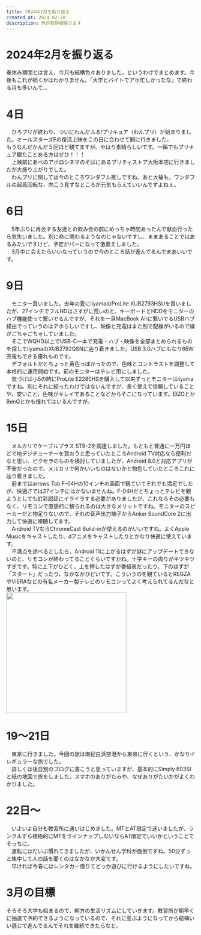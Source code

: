 ```yaml
---
title: 2024年2月を振り返る
created_at: 2024-02-28
description: 免許取得頑張ります
---
```


# 2024年2月を振り返る
春休み期間とは言え、今月も結構色々ありました。というわけでまとめます。今後もこれが続くかはわかりません。「大学とバイトでアホ忙しかったな」で終わる月も多いんで…

# 4日
　ひろプリが終わり、ついにわんだふる!プリキュア（わんプリ）が始まりました。オールスターズFの復活上映をこの日に合わせて観に行きました。<br>
もうなんだかんだ５回ほど観てますが、やはり素晴らしいです。一瞬でもプリキュア観たことある方はぜひ！！！<br>
　上映前にあべのアポロシネマのそばにあるプリティストア大阪本店に行きましたが大盛り上がりでした。<br>
　わんプリに関しては今のところワンダフル推しですね。あと大福も。ワンダフルの超高回転な、向こう見ずなところが元気もらえていいんですよねぇ。<br>

# 6日
　5年ぶりに再会する友達との飲み会の前にめっちゃ時間あったんで献血行ったら気失いました。別に命に関わるようなのじゃないですし、ままあることではあるみたいですけど、予定がパーになって激萎えしました。<br>
　3月中に会えたらいいなっていうので今のところ話が進んでるんでまあいいです。<br>

# 9日
　モニター買いました。去年の夏にiiyamaのProLite XUB2793HSUを買いましたが、27インチでフルHDはさすがに荒いのと、キーボードとHDDをモニターのハブ機能使って繋いでるんですが、それを一旦MacBook Airに繋いでるUSBハブ経由でっていうのはアホらしいですし、映像と充電はまた別で配線がいるので線がごちゃごちゃしていました。<br>
　そこでWQHD以上でUSB-C一本で充電・ハブ・映像を全部まとめられるものを探してiiyamaのXUB2792QSNに辿り着きました。USB 3.0ハブにもなり65W充電もできる優れものです。<br>
　デフォルトだとちょっと黄色っぽかったので、色味とコントラストを調整して本格的に運用開始です。前のモニターはテレビ用にしました。<br>
　気づけば小5の時にProLite E2280HSを購入して以来ずっとモニターはiiyamaですね。別にそれに絞ったわけではないんですが、長く使えて信頼していることや、安いこと、色味がキレイであることなどからそこになっています。EIZOとかBenQとかも憧れてはいるんですが。<br>

# 15日
　メルカリでケーブルプラス STB-2を調達しました。もともと普通に一万円ほどで地デジチューナーを買おうと思っていたところAndroid TV対応なら便利だなと思い、ピクセラのものを検討していましたが、Android 8.0と対応アプリが不安だったので、メルカリで何かいいものはないかと物色していたところこれに辿り着きました。<br>
　前まではarrows Tab F-04Hの10インチの画面で観ていてそれでも満足でしたが、快適さでは27インチにはかないませんね。F-04Hだとちょっとテレビを観ようとしても虹彩認証にイライラする必要がありましたが、これならその必要もなく、リモコンで直感的に観られるのは大きなメリットですね。モニターのスピーカーだと物足りないので、それの音声出力端子からAnker SoundCore 2に出力して快適に視聴してます。<br>
　Android TVならChromeCast Build-inが使えるのがいいですね。よくApple Musicをキャストしたり、dアニメをキャストしたりとかなり快適に使えています。<br>
　不満点を述べるとしたら、Android 11に上がるはずが謎にアップデートできないのと、リモコンが終わってることぐらいですかね。十字キーの周りがキツキツすぎです。特に上下がひどく、上を押したはずが番組表だったり、下のはずが「スタート」だったり、なかなかひどいです。こういうのを観ているとREGZAやVIERAなどの有名メーカー製テレビのリモコンってよく考えられてるんだなと思います。<br>
<img src="https://minio.zuiho.moe/media_attachments/files/111/939/159/990/846/934/original/0192c6b54ba06532.jpg" width="320px">
# 19〜21日
　東京に行きました。今回の旅は南紀白浜空港から東京に行くという、かなりイレギュラーな旅でした。<br>
　詳しくは後日別のブログに書こうと思っていますが、基本的にSimply 603SIと紙の地図で旅をしました。スマホのありがたみや、なぜありがたいかがよくわかりました。<br>

# 22日〜
　いよいよ自分も教習所に通いはじめました。MTとAT限定で迷いましたが、ランクルすら積極的にMTをラインナップしないならAT限定でいいかということでそっちに。<br>
　運転にはだいぶ慣れてきましたが、いかんせん学科が面倒ですね。50分ずっと集中して人の話を聞くのはなかなか大変です。<br>
　早ければ今春にはレンタカー借りてどっか遊びに行けるようにしたいですね。<br>

# 3月の目標
そろそろ大学も始まるので、朝方の生活リズムにしていきます。教習所が朝早くに抽選で予約できるようになっているので、それに並ぶようになってから結構いい感じで進んでるんでそれを継続できたらなと。